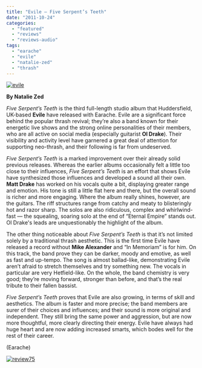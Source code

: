 ```yaml
---
title: "Evile – Five Serpent’s Teeth"
date: "2011-10-24"
categories: 
  - "featured"
  - "reviews"
  - "reviews-audio"
tags: 
  - "earache"
  - "evile"
  - "natalie-zed"
  - "thrash"
---
```


[![](http://www.hellbound.ca/wp-content/uploads/2011/10/evile.jpg "evile")](http://www.hellbound.ca/wp-content/uploads/2011/10/evile.jpg)

**By Natalie Zed**

_Five Serpent’s Teeth_ is the third full-length studio album that Huddersfield, UK-based **Evile** have released with Earache. Evile are a significant force behind the popular thrash revival; they’re also a band known for their energetic live shows and the strong online personalities of their members, who are all active on social media (especially guitarist **Ol Drake**). Their visibility and activity level have garnered a great deal of attention for supporting neo-thrash, and their following is far from undeserved.

_Five Serpent’s Teeth_ is a marked improvement over their already solid previous releases. Whereas the earlier albums occasionally felt a little too close to their influences, _Five Serpent’s Teeth_ is an effort that shows Evile have synthesized those influences and developed a sound all their own. **Matt Drake** has worked on his vocals quite a bit, displaying greater range and emotion. His tone is still a little flat here and there, but the overall sound is richer and more engaging. Where the album really shines, however, are the guitars. The riff structures range from catchy and meaty to blisteringly hot and razor sharp. The solos are also ridiculous, complex and whirlwind-fast — the squealing, soaring solo at the end of “Eternal Empire” stands out. Ol Drake's leads are unquestionably the highlight of the album.

The other thing noticeable about _Five Serpent’s Teeth_ is that it’s not limited solely by a traditional thrash aesthetic. This is the first time Evile have released a record without **Mike Alexander** and “In Memoriam” is for him. On this track, the band prove they can be darker, moody and emotive, as well as fast and up-tempo. The song is almost ballad-like, demonstrating Evile aren’t afraid to stretch themselves and try something new. The vocals in particular are very Hetfield-like. On the whole, the band chemistry is very good; they’re moving forward, stronger than before, and that’s the real tribute to their fallen bassist.

_Five Serpent’s Teeth_ proves that Evile are also growing, in terms of skill and aesthetics. The album is faster and more precise; the band members are surer of their choices and influences; and their sound is more original and independent. They still bring the same power and aggression, but are now more thoughtful, more clearly directing their energy. Evile have always had huge heart and are now adding increased smarts, which bodes well for the rest of their career.

(Earache)

[![](http://www.hellbound.ca/wp-content/uploads/2009/09/review75.png "review75")](http://www.hellbound.ca/wp-content/uploads/2009/09/review75.png)

